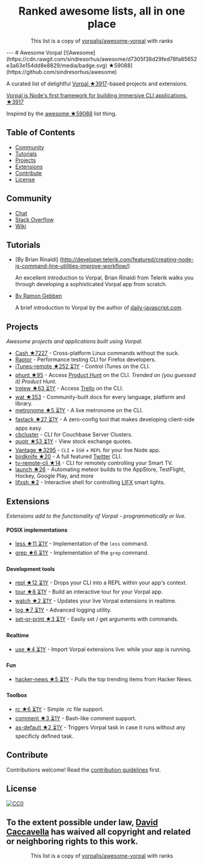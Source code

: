 <h1 align="center">
Ranked awesome lists, all in one place
</h1>
<p align="center">
	This list is a copy of <a href="vorpaljs/awesome-vorpal">vorpaljs/awesome-vorpal</a> with ranks
</p>
---
# Awesome Vorpal [![Awesome](https://cdn.rawgit.com/sindresorhus/awesome/d7305f38d29fed78fa85652e3a63e154dd8e8829/media/badge.svg) ★59088](https://github.com/sindresorhus/awesome)

A curated list of delightful [Vorpal ★3917](https://github.com/dthree/vorpal)-based projects and extensions.

[Vorpal is Node's first framework for building immersive CLI applications. ★3917](https://github.com/dthree/vorpal)

Inspired by the [awesome ★59088](https://github.com/sindresorhus/awesome) list thing.

## Table of Contents

- [Community](#community)
- [Tutorials](#tutorials)
- [Projects](#projects)
- [Extensions](#extensions)
- [Contribute](#contribute)
- [License](#license)

## Community

- [Chat](https://gitter.im/dthree/vorpal)
- [Stack Overflow](http://stackoverflow.com/questions/tagged/vorpal.js)
- [Wiki](https://github.com/dthree/vorpal/wiki)

## Tutorials

- [By Brian Rinaldi] (http://developer.telerik.com/featured/creating-node-js-command-line-utilities-improve-workflow/)

  An excellent introduction to Vorpal, Brian Rinaldi from Telerik walks you through developing a sophisticated Vorpal app from scratch.

- [By Ramon Gebben](http://daily-javascript.com/articles/vorpal/)

  A brief introduction to Vorpal by the author of [daily-javascript.com](daily-javascript.com).

## Projects

*Awesome projects and applications built using Vorpal.*

- [Cash ★7227](https://github.com/dthree/cash) - Cross-platform Linux commands without the suck.
- [Raptor](https://developer.mozilla.org/en-US/Firefox_OS/Automated_testing/Raptor) - Performance testing CLI for Firefox developers.
- [iTunes-remote ★252 ⏳1Y](https://github.com/mischah/itunes-remote) - Control iTunes on the CLI.
- [phunt ★95](https://github.com/Kristories/phunt) - Access [Product Hunt](https://www.producthunt.com/) on the CLI. *Trended on (you guessed it) Product Hunt.*
- [trelew ★63 ⏳1Y](https://github.com/websitesfortrello/trelew) - Access [Trello](https://trello.com/) on the CLI.
- [wat ★353](https://github.com/dthree/wat) - Community-built docs for every language, platform and library.
- [metronome ★5 ⏳1Y](https://github.com/AljoschaMeyer/metronome-cli) - A live metronome on the CLI.
- [fastack ★27 ⏳1Y](https://github.com/fastack/cli) - A zero-config tool that makes developing client-side apps easy.
- [cbcluster](https://www.npmjs.com/package/cbcluster) - CLI for Couchbase Server Clusters.
- [quotr ★53 ⏳1Y](https://github.com/andrerpena/quotr) - View stock exchange quotes.
- [Vantage ★3295](https://github.com/dthree/vantage) - `CLI` + `SSH` + `REPL` for your live Node app.
- [birdknife ★20](https://github.com/vanita5/birdknife) - A full featured [Twitter](https://twitter.com/) CLI.
- [tv-remote-cli ★14](https://github.com/Glavin001/tv-remote-cli) - CLI for remotely controlling your Smart TV.
- [launch ★26](https://github.com/NewSpring/meteor-launch) - Automating meteor builds to the AppStore, TestFlight, Hockey, Google Play, and more
- [lifxsh ★2](https://github.com/ristomatti/lifxsh) - Interactive shell for controlling [LIFX](http://www.lifx.com) smart lights.

## Extensions

*Extensions add to the functionality of Vorpal - programmatically or live.*

#### POSIX implementations

- [less ★11 ⏳1Y](https://github.com/vorpaljs/vorpal-less) - Implementation of the `less` command.
- [grep ★6 ⏳1Y](https://github.com/vorpaljs/vorpal-grep) - Implementation of the `grep` command.

#### Development tools

- [repl ★12 ⏳1Y](https://github.com/vorpaljs/vorpal-repl) - Drops your CLI into a REPL within your app's context.
- [tour ★8 ⏳1Y](https://github.com/vorpaljs/vorpal-tour) - Build an interactive tour for your Vorpal app.
- [watch ★2 ⏳1Y](https://github.com/vantagejs/vantage-watch) - Updates your live Vorpal extensions in realtime.
- [log ★7 ⏳1Y](https://github.com/AljoschaMeyer/vorpal-log) - Advanced logging utility.
- [set-or-print ★3 ⏳1Y](https://github.com/AljoschaMeyer/vorpal-setorprint) - Easily set / get arguments with commands.

#### Realtime

- [use ★4 ⏳1Y](https://github.com/vorpaljs/vorpal-use) - Import Vorpal extensions live: while your app is running.

#### Fun

- [hacker-news ★5 ⏳1Y](https://github.com/vorpaljs/vorpal-hacker-news) - Pulls the top trending items from Hacker News.

#### Toolbox
- [rc ★6 ⏳1Y](https://github.com/subk/vorpal-rc) - Simple .rc file support.
- [comment ★3 ⏳1Y](https://github.com/subk/vorpal-comment) - Bash-like comment support.
- [as-default ★2 ⏳1Y](https://github.com/ialpert/vorpal-as-default) - Triggers Vorpal task in case it runs without any specificly defined task.

## Contribute

Contributions welcome! Read the [contribution guidelines](https://github.com/vorpaljs/awesome-vorpal/blob/master/contributing.md) first.

## License

[![CC0](http://i.creativecommons.org/p/zero/1.0/88x31.png)](http://creativecommons.org/publicdomain/zero/1.0/)

To the extent possible under law, [David Caccavella](https://github.com/dthree) has waived all copyright and related or neighboring rights to this work.
---
<p align="center">
	This list is a copy of <a href="vorpaljs/awesome-vorpal">vorpaljs/awesome-vorpal</a> with ranks
</p>

<script>
  (function(i,s,o,g,r,a,m){i['GoogleAnalyticsObject']=r;i[r]=i[r]||function(){
  (i[r].q=i[r].q||[]).push(arguments)},i[r].l=1*new Date();a=s.createElement(o),
  m=s.getElementsByTagName(o)[0];a.async=1;a.src=g;m.parentNode.insertBefore(a,m)
  })(window,document,'script','https://www.google-analytics.com/analytics.js','ga');

  ga('create', 'UA-100705027-1', 'auto');
  ga('send', 'pageview');

</script>
